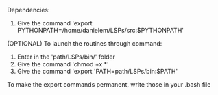 

Dependencies:




1. Give the command 'export PYTHONPATH=/home/danielem/LSPs/src:$PYTHONPATH'

(OPTIONAL) To launch the routines through command:
1. Enter in the 'path/LSPs/bin/' folder
2. Give the command 'chmod +x *'
3. Give the command 'export 'PATH=path/LSPs/bin:$PATH'


To make the export commands permanent, write those in your .bash file